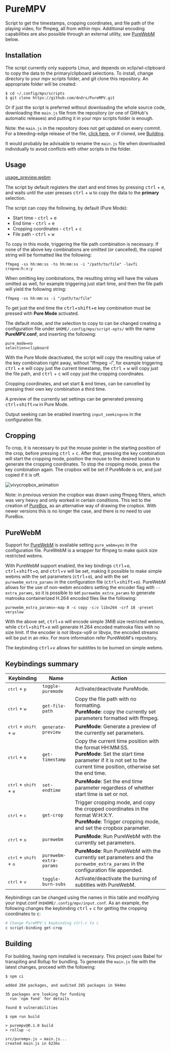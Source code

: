 # PureMPV

Script to get the timestamps, cropping coordinates, and file path of the playing video, for ffmpeg, all from within mpv. Additional encoding capabilities are also possible through an external utility, see [PureWebM](#purewebm) below.

## Installation
The script currently only supports Linux, and depends on xclip/wl-clipboard to copy the data to the primary/clipboard selections. To install, change directory to your mpv scripts folder, and git clone this repository. An appropriate folder will be created:
```console
$ cd ~/.config/mpv/scripts
$ git clone https://github.com/4ndrs/PureMPV.git
```

Or if just the script is preferred without downloading the whole source code, downloading the ```main.js``` file from the repository (or one of GitHub's automatic releases) and putting it in your mpv scripts folder is enough.

Note: the ```main.js``` in the repository does not get updated on every commit. For a bleeding-edge release of the file, [click here](https://github.com/4ndrs/PureMPV/releases/download/bleeding-edge/main.js), or if cloned, see [Building](#building).

It would probably be advisable to rename the ```main.js``` file when downloaded individually to avoid conflicts with other scripts in the folder.

## Usage

[usage_preview.webm](https://user-images.githubusercontent.com/31898900/202451097-d03b39ef-9661-46d9-8afc-a68b6b85c614.webm)


The script by default registers the start and end times by pressing <kbd>ctrl</kbd> + <kbd>e</kbd>, and waits until the user presses <kbd>ctrl</kbd> + <kbd>w</kbd> to copy the data to the **primary** selection.

The script can copy the following, by default (Pure Mode):

- Start time - <kbd>ctrl</kbd> + <kbd>e</kbd>
- End time - <kbd>ctrl</kbd> + <kbd>e</kbd>
- Cropping coordinates - <kbd>ctrl</kbd> + <kbd>c</kbd>
- File path - <kbd>ctrl</kbd> + <kbd>w</kbd>

To copy in this mode, triggering the file path combination is necessary. If none of the above key combinations are omitted (or cancelled), the copied string will be formatted like the following:
```console
ffmpeg -ss hh:mm:ss -to hh:mm:ss -i "/path/to/file" -lavfi crop=w:h:x:y
```
When omitting key combinations, the resulting string will have the values omitted as well, for example triggering just start time, and then the file path will yield the following string:
```console
ffmpeg -ss hh:mm:ss -i "/path/to/file"
```

To get just the end time the <kbd>ctrl</kbd>+<kbd>shift</kbd>+<kbd>e</kbd> key combination must be pressed with **Pure Mode** activated.

The default mode, and the selection to copy to can be changed creating a configuration file under ```$HOME/.config/mpv/script-opts/``` with the name **PureMPV.conf**, and inserting the following:
```console
pure_mode=no
selection=clipboard
```
With the Pure Mode deactivated, the script will copy the resulting value of the key combination right away, without "ffmpeg -i", for example triggering <kbd>ctrl</kbd> + <kbd>e</kbd> will copy just the current timestamp, the <kbd>ctrl</kbd> + <kbd>w</kbd> will copy just the file path, and <kbd>ctrl</kbd> + <kbd>c</kbd> will copy just the cropping coordinates.

Cropping coordinates, and set start & end times, can be cancelled by pressing their own key combination a third time.

A preview of the currently set settings can be generated pressing <kbd>ctrl</kbd>+<kbd>shift</kbd>+<kbd>w</kbd> in Pure Mode.

Output seeking can be enabled inserting ```input_seeking=no``` in the configuration file.

## Cropping
To crop, it is necessary to put the mouse pointer in the starting position of the crop, before pressing <kbd>ctrl</kbd> + <kbd>c</kbd>. After that, pressing the key combination will start the cropping mode, position the mouse to the desired location to generate the cropping coordinates. To stop the cropping mode, press the key combination again. The cropbox will be set if PureMode is on, and just copied if it is off.

![vivycropbox_animation](https://user-images.githubusercontent.com/31898900/185887111-207cfa6b-610f-4952-a07e-58adafe7a3f9.gif)

Note: in previous version the cropbox was drawn using ffmpeg filters, which was very heavy and only worked in certain conditions. This led to the creation of [PureBox](https://github.com/4ndrs/PureBox), as an alternative way of drawing the cropbox. With newer versions this is no longer the case, and there is no need to use PureBox.

## PureWebM
Support for [PureWebM](https://github.com/4ndrs/PureWebM) is available setting ```pure_webm=yes``` in the configuration file. PureWebM is a wrapper for ffmpeg to make quick size restricted webms.

With PureWebM support enabled, the key bindings <kbd>ctrl</kbd>+<kbd>o</kbd>, <kbd>ctrl</kbd>+<kbd>shift</kbd>+<kbd>o</kbd>, and <kbd>ctrl</kbd>+<kbd>v</kbd> will be set, making it possible to make simple webms with the set parameters (<kbd>ctrl</kbd>+<kbd>o</kbd>), and with the set ```purewebm_extra_params``` in the configuration file (<kbd>ctrl</kbd>+<kbd>shift</kbd>+<kbd>o</kbd>). PureWebM allows for the use of non-webm encoders setting the encoder flag with ```--extra_params```, so it is possible to set ```purewebm_extra_params``` to generate matroska containerized H.264 encoded files like the following:
```console
purewebm_extra_params=-map 0 -c copy -c:v libx264 -crf 18 -preset veryslow
```
With the above set, <kbd>ctrl</kbd>+<kbd>o</kbd> will encode simple 3MiB size restricted webms, while <kbd>ctrl</kbd>+<kbd>shift</kbd>+<kbd>o</kbd> will generate H.264 encoded matroska files with no size limit. If the encoder is not libvpx-vp9 or libvpx, the encoded streams will be put in an mkv. For more information refer PureWebM's repository.

The keybinding <kbd>ctrl</kbd>+<kbd>v</kbd> allows for subtitles to be burned on simple webms.

## Keybindings summary
|Keybinding|Name|Action|
|----------|----|------|
|<kbd>ctrl</kbd> + <kbd>p</kbd>| ```toggle-puremode```| Activate/deactivate PureMode.
|<kbd>ctrl</kbd> + <kbd>w</kbd>| ```get-file-path```| Copy the file path with no formatting. <br />**PureMode**: copy the currently set parameters formatted with ffmpeg.
|<kbd>ctrl</kbd> + <kbd>shift</kbd> + <kbd>w</kbd>| ```generate-preview```| **PureMode**: Generate a preview of the currently set parameters.
|<kbd>ctrl</kbd> + <kbd>e</kbd>| ```get-timestamp```| Copy the current time position with the format HH:MM:SS. <br />**PureMode**: Set the start time parameter if it is not set to the current time position, otherwise set the end time.
|<kbd>ctrl</kbd> + <kbd>shift</kbd> + <kbd>e</kbd>| ```set-endtime```| **PureMode**: Set the end time parameter regardless of whether start time is set or not.
|<kbd>ctrl</kbd> + <kbd>c</kbd>| ```get-crop```| Trigger cropping mode, and copy the cropped coordinates in the format W:H:X:Y.  <br />**PureMode**: Trigger cropping mode, and set the cropbox parameter.
|<kbd>ctrl</kbd> + <kbd>o</kbd>| ```purewebm```| **PureMode**: Run PureWebM with the currently set parameters.
|<kbd>ctrl</kbd> + <kbd>shift</kbd> + <kbd>o</kbd>| ```purewebm-extra-params```| **PureMode**: Run PureWebM with the currently set parameters and the ```purewebm_extra_params``` in the configuration file appended.
|<kbd>ctrl</kbd> + <kbd>v</kbd>| ```toggle-burn-subs```| Activate/deactivate the burning of subtitles with PureWebM.

Keybindings can be changed using the names in this table and modifying your input.conf in```$HOME/.config/mpv/input.conf```. As an example, the following changes the keybinding <kbd>ctrl</kbd> + <kbd>c</kbd> for getting the cropping coordinates to <kbd>c</kbd>:

```bash
# Change PureMPV's keybinding ctrl-c to c
c script-binding get-crop
```


## Building

For building, having npm installed is necessary. This project uses Babel for transpiling and Rollup for bundling. To generate the ```main.js``` file with the latest changes, proceed with the following:

```console
$ npm ci

added 284 packages, and audited 285 packages in 944ms

35 packages are looking for funding
  run `npm fund` for details

found 0 vulnerabilities

$ npm run build

> purempv@0.1.0 build
> rollup -c

src/purempv.js → main.js...
created main.js in 623ms
```
